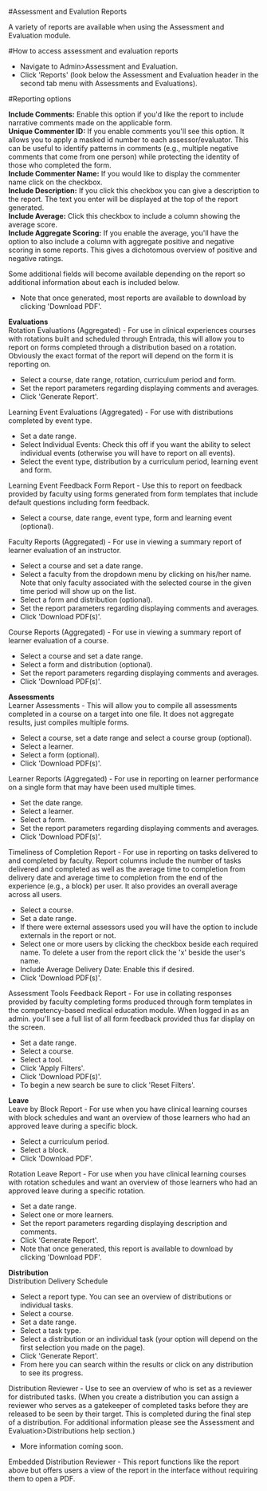 #Assessment and Evalution Reports  

A variety of reports are available when using the Assessment and Evaluation module.

#How to access assessment and evaluation reports  
* Navigate to Admin>Assessment and Evaluation.
* Click 'Reports' (look below the Assessment and Evaluation header in the second tab menu with Assessments and Evaluations).  

#Reporting options  

**Include Comments:**  Enable this option if you'd like the report to include narrative comments made on the applicable form.  
**Unique Commenter ID:**  If you enable comments you'll see this option.  It allows you to apply a masked id number to each assessor/evaluator.  This can be useful to identify patterns in comments (e.g., multiple negative comments that come from one person) while protecting the identity of those who completed the form.  
**Include Commenter Name:**  If you would like to display the commenter name click on the checkbox.  
**Include Description:**  If you click this checkbox you can give a description to the report.  The text you enter will be displayed at the top of the report generated.  
**Include Average:**  Click this checkbox to include a column showing the average score.  
**Include Aggregate Scoring:**  If you enable the average, you'll have the option to also include a column with aggregate positive and negative scoring in some reports.  This gives a dichotomous overview of positive and negative ratings.    

Some additional fields will become available depending on the report so additional information about each is included below.

* Note that once generated, most reports are available to download by clicking 'Download PDF'.

**Evaluations**  
Rotation Evaluations (Aggregated) - For use in clinical experiences courses with rotations built and scheduled through Entrada, this will allow you to report on forms completed through a distribution based on a rotation.  Obviously the exact format of the report will depend on the form it is reporting on.  
* Select a course, date range, rotation, curriculum period and form.    
* Set the report parameters regarding displaying comments and averages.    
* Click 'Generate Report'.    

Learning Event Evaluations (Aggregated) - For use with distributions completed by event type.

* Set a date range.  
* Select Individual Events: Check this off if you want the ability to select individual events (otherwise you will have to report on all events).    
* Select the event type, distribution by a curriculum period, learning event and form.  

Learning Event Feedback Form Report - Use this to report on feedback provided by faculty using forms generated from form templates that include default questions including form feedback.  

* Select a course, date range, event type, form and learning event (optional).  

Faculty Reports (Aggregated) - For use in viewing a summary report of learner evaluation of an instructor.  

* Select a course and set a date range.  
* Select a faculty from the dropdown menu by clicking on his/her name.  Note that only faculty associated with the selected course in the given time period will show up on the list.  
* Select a form and distribution (optional).  
* Set the report parameters regarding displaying comments and averages.  
* Click 'Download PDF(s)'.  

Course Reports (Aggregated)  - For use in viewing a summary report of learner evaluation of a course.  

* Select a course and set a date range.  
* Select a form and distribution (optional).
* Set the report parameters regarding displaying comments and averages.  
* Click 'Download PDF(s)'.  

**Assessments**  
Learner Assessments  - This will allow you to compile all assessments completed in a course on a target into one file.  It does not aggregate results, just compiles multiple forms.  

* Select a course, set a date range and select a course group (optional).
* Select a learner.
* Select a form (optional).  
* Click 'Download PDF(s)'.  

Learner Reports (Aggregated)  - For use in reporting on learner performance on a single form that may have been used multiple times.  

* Set the date range.  
* Select a learner.  
* Select a form.  
* Set the report parameters regarding displaying comments and averages.  
* Click 'Download PDF(s)'.  

Timeliness of Completion Report  - For use in reporting on tasks delivered to and completed by faculty.  Report columns include the number of tasks delivered and completed as well as the average time to completion from delivery date and average time to completion from the end of the experience (e.g., a block) per user.  It also provides an overall average across all users.

* Select a course.  
* Set a date range.  
* If there were external assessors used you will have the option to include externals in the report or not.  
* Select one or more users by clicking the checkbox beside each required name.  To delete a user from the report click the 'x' beside the user's name.  
* Include Average Delivery Date: Enable this if desired.  
* Click 'Download PDF(s)'.  

Assessment Tools Feedback Report  - For use in collating responses provided by faculty completing forms produced through form templates in the competency-based medical education module.  When logged in as an admin. you'll see a full list of all form feedback provided thus far display on the screen.  

* Set a date range.  
* Select a course.  
* Select a tool.  
* Click 'Apply Filters'.
* Click 'Download PDF(s)'.  
* To begin a new search be sure to click 'Reset Filters'.

**Leave**  
Leave by Block Report  - For use when you have clinical learning courses with block schedules and want an overview of those learners who had an approved leave during a specific block.  

* Select a curriculum period.  
* Select a block.
* Click 'Download PDF'.

Rotation Leave Report - For use when you have clinical learning courses with rotation schedules and want an overview of those learners who had an approved leave during a specific rotation.  

* Set a date range.  
* Select one or more learners.
* Set the report parameters regarding displaying description and comments.  
* Click 'Generate Report'.
* Note that once generated, this report is available to download by clicking 'Download PDF'.

**Distribution**  
Distribution Delivery Schedule  

* Select a report type.  You can see an overview of distributions or individual tasks.  
* Select a course.  
* Set a date range.  
* Select a task type.  
* Select a distribution or an individual task (your option will depend on the first selection you made on the page).  
* Click 'Generate Report'.  
* From here you can search within the results or click on any distribution to see its progress.

Distribution Reviewer - Use to see an overview of who is set as a reviewer for distributed tasks.  (When you create a distribution you can assign a reviewer who serves as a gatekeeper of completed tasks before they are released to be seen by their target.  This is completed during the final step of a distribution.  For additional information please see the Assessment and Evaluation>Distributions help section.)

* More information coming soon.

Embedded Distribution Reviewer - This report functions like the report above but offers users a view of the report in the interface without requiring them to open a PDF.
